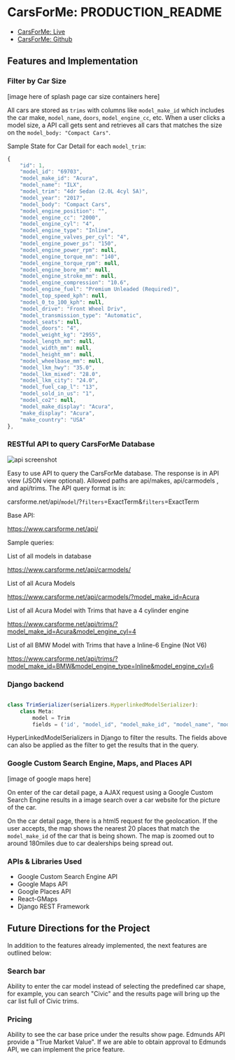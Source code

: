 # CarsForMe: PRODUCTION_README

- [CarsForMe: Live][live]
- [CarsForMe: Github][github]

[live]: http://www.CarsForMe.net
[github]: https://github.com/AkashSkySingh/CarsForMe

## Features and Implementation


### Filter by Car Size

[image here of splash page car size containers here]

All cars are stored as `trims` with columns like `model_make_id` which includes the car make, `model_name`, `doors`, `model_engine_cc`, etc. When a user clicks a model size, a API call gets sent and retrieves all cars that matches the size on the `model_body: "Compact Cars"`.

Sample State for Car Detail for each `model_trim`:

```js
{
    "id": 1,
    "model_id": "69703",
    "model_make_id": "Acura",
    "model_name": "ILX",
    "model_trim": "4dr Sedan (2.0L 4cyl 5A)",
    "model_year": "2017",
    "model_body": "Compact Cars",
    "model_engine_position": "",
    "model_engine_cc": "2000",
    "model_engine_cyl": "4",
    "model_engine_type": "Inline",
    "model_engine_valves_per_cyl": "4",
    "model_engine_power_ps": "150",
    "model_engine_power_rpm": null,
    "model_engine_torque_nm": "140",
    "model_engine_torque_rpm": null,
    "model_engine_bore_mm": null,
    "model_engine_stroke_mm": null,
    "model_engine_compression": "10.6",
    "model_engine_fuel": "Premium Unleaded (Required)",
    "model_top_speed_kph": null,
    "model_0_to_100_kph": null,
    "model_drive": "Front Wheel Driv",
    "model_transmission_type": "Automatic",
    "model_seats": null,
    "model_doors": "4",
    "model_weight_kg": "2955",
    "model_length_mm": null,
    "model_width_mm": null,
    "model_height_mm": null,
    "model_wheelbase_mm": null,
    "model_lkm_hwy": "35.0",
    "model_lkm_mixed": "28.0",
    "model_lkm_city": "24.0",
    "model_fuel_cap_l": "13",
    "model_sold_in_us": "1",
    "model_co2": null,
    "model_make_display": "Acura",
    "make_display": "Acura",
    "make_country": "USA"
},  
```


### RESTful API to query CarsForMe Database

![api screenshot](https://res.cloudinary.com/booklog/image/upload/c_scale,h_360/v1491799709/Screen_Shot_2017-04-09_at_9.44.26_PM_yepusu.png)

Easy to use API to query the CarsForMe database. The response is in API view (JSON view optional). Allowed paths are api/makes, api/carmodels , and api/trims. The API query format is in:

  carsforme.net/api/`model`/?`filters`=ExactTerm&`filters`=ExactTerm

Base API:

https://www.carsforme.net/api/

Sample queries:

List of all models in database

https://www.carsforme.net/api/carmodels/

List of all Acura Models

https://www.carsforme.net/api/carmodels/?model_make_id=Acura

List of all Acura Model with Trims that have a 4 cylinder engine

https://www.carsforme.net/api/trims/?model_make_id=Acura&model_engine_cyl=4

List of all BMW Model with Trims that have a Inline-6 Engine (Not V6)

https://www.carsforme.net/api/trims/?model_make_id=BMW&model_engine_type=Inline&model_engine_cyl=6


### Django backend
```js

class TrimSerializer(serializers.HyperlinkedModelSerializer):
    class Meta:
        model = Trim
        fields = ('id', "model_id", "model_make_id", "model_name", "model_trim", "model_year", "model_body", "model_engine_position", "model_engine_cc", "model_engine_cyl", "model_engine_type", "model_engine_valves_per_cyl", "model_engine_power_ps", "model_engine_power_rpm", "model_engine_torque_nm", "model_engine_torque_rpm", "model_engine_bore_mm", "model_engine_stroke_mm", "model_engine_compression", "model_engine_fuel", "model_top_speed_kph", "model_0_to_100_kph", "model_drive", "model_transmission_type", "model_seats", "model_doors", "model_weight_kg", "model_length_mm", "model_width_mm", "model_height_mm", "model_wheelbase_mm", "model_lkm_hwy", "model_lkm_mixed", "model_lkm_city", "model_fuel_cap_l", "model_sold_in_us", "model_co2", "model_make_display", "make_display", "make_country")
```


HyperLinkedModelSerializers in Django to filter the results. The fields above can also be applied as the filter to get the results that in the query.


### Google Custom Search Engine, Maps, and Places API

[image of google maps here]

On enter of the car detail page, a AJAX request using a Google Custom Search Engine results in a image search over a car website for the picture of the car.

On the car detail page, there is a html5 request for the geolocation. If the user accepts, the map shows the nearest 20 places that match the `model_make_id` of the car that is being shown. The map is zoomed out to around 180miles due to car dealerships being spread out.


### APIs & Libraries Used
- Google Custom Search Engine API
- Google Maps API
- Google Places API
- React-GMaps
- Django REST Framework



## Future Directions for the Project

In addition to the features already implemented, the next features are
outlined below:


### Search bar
Ability to enter the car model instead of selecting the predefined car shape,
for example, you can search "Civic" and the results page will bring up the car list full of Civic trims.

### Pricing
Ability to see the car base price under the results show page. Edmunds API
provide a "True Market Value". If we are able to obtain approval to Edmunds API,
we can implement the price feature.
